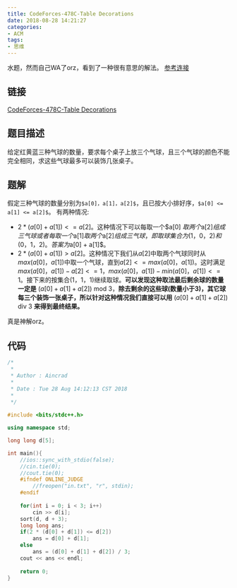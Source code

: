 ```yaml
---
title: CodeForces-478C-Table Decorations
date: 2018-08-28 14:21:27
categories:
- ACM
tags:
- 思维
---
```

水题，然而自己WA了orz，看到了一种很有意思的解法。
[参考连接](http://codeforces.com/blog/entry/18619)
<!--more-->
## 链接
[CodeForces-478C-Table Decorations](http://codeforces.com/problemset/problem/478/C)
## 题目描述
给定红黄蓝三种气球的数量，要求每个桌子上放三个气球，且三个气球的颜色不能完全相同，求这些气球最多可以装饰几张桌子。
## 题解
假定三种气球的数量分别为```$a[0]，a[1]，a[2]$```，且已按大小排好序，```$a[0] <= a[1] <= a[2]$```。
有两种情况:
* $2*(a[0] + a[1]) <=  a[2]$。这种情况下可以每取一个$a[0]
$取两个$a[2]$组成三气球或者每取一个$a[1]$取两个$a[2]$组成三气球，即取球集合为$(1，0，2)$和$(0，1，2)$。答案为$a[0] + a[1]$。
* $2*(a[0] + a[1]) > a[2]$。这种情况下我们从$a[2]$中取两个气球同时从$max(a[0]，a[1])$中取一个气球，直到$a[2] <= max(a[0]，a[1])$。这时满足$max(a[0]，a[1]) - a[2] <= 1$，$max(a[0]，a[1]) - min(a[0]，a[1]) <= 1$。接下来的按集合$(1，1，1)$继续取球。**可以发现这种取法最后剩余球的数量一定是** $(a[0]+a[1]+a[2])$ mod $3$，**除去剩余的这些球(数量小于3)，其它球每三个装饰一张桌子，所以针对这种情况我们直接可以用** $(a[0]+a[1]+a[2])$ div $3$ **来得到最终结果。**

真是神解orz。
## 代码
```C++
/*
 *
 * Author : Aincrad
 *
 * Date : Tue 28 Aug 14:12:13 CST 2018
 *
 */
 
#include <bits/stdc++.h>

using namespace std;

long long d[5];

int main(){
    //ios::sync_with_stdio(false);
    //cin.tie(0);
    //cout.tie(0);
    #ifndef ONLINE_JUDGE
        //freopen("in.txt", "r", stdin);
    #endif
    
    for(int i = 0; i < 3; i++)
        cin >> d[i];
    sort(d, d + 3);
    long long ans;
    if(2 * (d[0] + d[1]) <= d[2])
        ans = d[0] + d[1];
    else 
        ans = (d[0] + d[1] + d[2]) / 3;
    cout << ans << endl;
    
    return 0;
}
```
